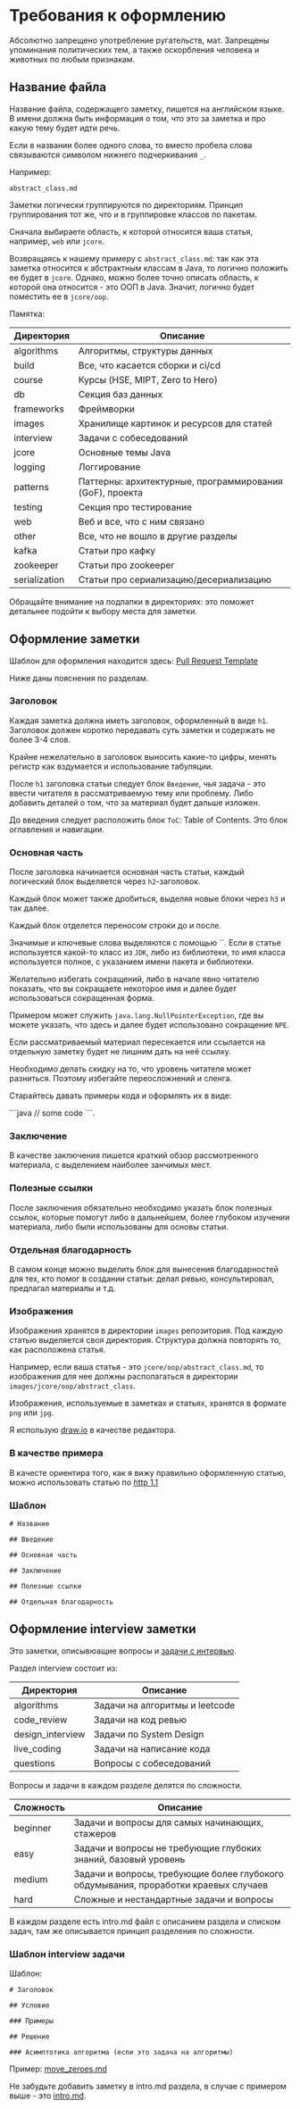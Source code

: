 # Требования к оформлению

Абсолютно запрещено употребление ругательств, мат.
Запрещены упоминания политических тем, а также оскорбления человека и животных по любым признакам.

## Название файла

Название файла, содержащего заметку, пишется на английском языке. В имени должна быть информация о том, что это за заметка и про какую тему будет идти речь.

Если в названии более одного слова, то вместо пробела слова связываются символом нижнего подчеркивания `_`.

Например:

`abstract_class.md`

Заметки логически группируются по директориям.
Принцип группирования тот же, что и в группировке классов по пакетам.

Сначала выбираете область, к которой относится ваша статья, например, `web` или `jcore`.

Возвращаясь к нашему примеру с `abstract_class.md`: так как эта заметка относится к абстрактным классам в Java, то логично положить ее будет в `jcore`. Однако, можно более точно описать область, к которой она относится - это ООП в Java. Значит, логично будет поместить ее в `jcore/oop`.

Памятка:

| Директория        | Описание                                                 |
|-------------------|----------------------------------------------------------|
| algorithms        | Алгоритмы, структуры данных                              |
| build             | Все, что касается сборки и ci/cd                         |
| course            | Курсы (HSE, MIPT, Zero to Hero)                          |
| db                | Секция баз данных                                        |
| frameworks        | Фреймворки                                               |
| images            | Хранилище картинок и ресурсов для статей                 |
| interview         | Задачи с собеседований                                   |
| jcore             | Основные темы Java                                       |
| logging           | Логгирование                                             |
| patterns          | Паттерны: архитектурные, программирования (GoF), проекта |
| testing           | Секция про тестирование                                  |
| web               | Веб и все, что с ним связано                             |
| other             | Все, что не вошло в другие разделы                       |
| kafka             | Статьи про кафку                                         |
| zookeeper         | Статьи про zookeeper                                     |
| serialization     | Статьи про сериализацию/десериализацию                   |

Обращайте внимание на подпапки в директориях: это поможет детальнее подойти к выбору места для заметки.

## Оформление заметки

Шаблон для оформления находится здесь: [Pull Request Template](./PULL_REQUEST_TEMPLATE.md)

Ниже даны пояснения по разделам.

### Заголовок

Каждая заметка должна иметь заголовок, оформленный в виде `h1`.
Заголовок должен коротко передавать суть заметки и содержать не более 3-4 слов.

Крайне нежелательно в заголовок выносить какие-то цифры, менять регистр как вздумается и использование табуляции.

После `h1` заголовка статьи следует блок `Введение`, чья задача - это ввести читателя в рассматриваемую тему или проблему. Либо добавить деталей о том, что за материал будет дальше изложен.

До введения следует расположить блок `ToC`: Table of Contents. Это блок оглавления и навигации.

### Основная часть

После заголовка начинается основная часть статьи, каждый логический блок выделяется через `h2`-заголовок.

Каждый блок может также дробиться, выделяя новые блоки через `h3` и так далее.

Каждый блок отделется переносом строки до и после.

Значимые и ключевые слова выделяются с помощью ``.
Если в статье используется какой-то класс из `JDK`, либо из библиотеки, то имя класса используется полное, с указанием имени пакета и библиотеки.

Желательно избегать сокращений, либо в начале явно читателю показать, что вы сокращаете некоторое имя и далее будет использоваться сокращенная форма.

Примером может служить `java.lang.NullPointerException`, где вы можете указать, что здесь и далее будет использовано сокращение `NPE`.

Если рассматриваемый материал пересекается или ссылается на отдельную заметку будет не лишним дать на неё ссылку.

Необходимо делать скидку на то, что уровень читателя может разниться. Поэтому избегайте переосложнений и сленга.

Старайтесь давать примеры кода и оформлять их в виде:

\```java
// some code
\```.

### Заключение

В качестве заключения пишется краткий обзор рассмотренного материала, с выделением наиболее занчимых мест.

### Полезные ссылки

После заключения обязательно необходимо указать блок полезных ссылок, которые помогут либо в дальнейшем, более глубоком изучении материала, либо были использованы для основы статьи.

### Отдельная благодарность

В самом конце можно выделить блок для вынесения благодарностей для тех, кто помог в создании статьи: делал ревью, консультировал, предлагал материалы и т.д.

### Изображения

Изображения хранятся в директории `images` репозитория. Под каждую статью выделяется своя директория. Структура должна повторять то, как расположена статья.

Например, если ваша статья - это `jcore/oop/abstract_class.md`, то изображения для нее должны располагаться в директории `images/jcore/oop/abstract_class`.

Изображения, используемые в заметках и статьях, хранятся в формате `png` или `jpg`.

Я использую [draw.io](https://www.draw.io/) в качестве редактора.

### В качестве примера

В качесте ориентира того, как я вижу правильно оформленную статью, можно использовать статью по [http 1.1](./web/http/http_11.md)

### Шаблон

```text
# Название

## Введение

## Основная часть

## Заключение

## Полезные ссылки

## Отдельная благодарность
```

## Оформление interview заметки

Это заметки, описывюащие вопросы и [задачи с интервью](./interview/).

Раздел interview состоит из:

| Директория        | Описание                                                 |
|-------------------|----------------------------------------------------------|
| algorithms        | Задачи на алгоритмы и leetcode                           |
| code_review       | Задачи на код ревью                                      |
| design_interview  | Задачи по System Design                                  |
| live_coding       | Задачи на написание кода                                 |
| questions         | Вопросы с собеседований                                  |

Вопросы и задачи в каждом разделе делятся по сложности.

| Сложность         | Описание                                                                                              |
|-------------------|-------------------------------------------------------------------------------------------------------|
| beginner          | Задачи и вопросы для самых начинающих, стажеров                                                       |
| easy              | Задачи и вопросы не требующие глубоких знаний, базовый уровень                                        |
| medium            | Задачи и вопросы, требующие более глубокого обдумывания, проработки краевых случаев                   |
| hard              | Сложные и нестандартные задачи и вопросы                                                              |

В каждом разделе есть intro.md файл с описанием раздела и списком задач, там же описывается принцип разделения по сложности.

### Шаблон interview задачи

Шаблон:

```text
# Заголовок

## Условие

### Примеры

## Решение

### Асимптотика алгоритма (если это задача на алгоритмы)

```

Пример: [move_zeroes.md](./interview/algorithms/beginner/move_zeroes.md)

Не забудьте добавить заметку в intro.md раздела, в случае с примером выше - это [intro.md](./interview/algorithms/intro.md).
